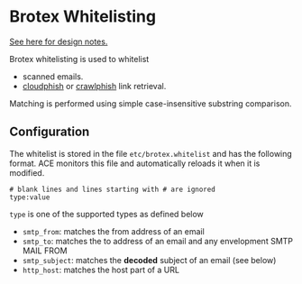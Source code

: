 # Brotex Whitelisting

[See here for design notes.](../design/whitelisting.md#brotex-whitelisting)

Brotex whitelisting is used to whitelist

- scanned emails.
- [cloudphish](link) or [crawlphish](link) link retrieval.

Matching is performed using simple case-insensitive substring comparison.

## Configuration

The whitelist is stored in the file `etc/brotex.whitelist` and has the following format. ACE monitors this file and automatically reloads it when it is modified.

```config
# blank lines and lines starting with # are ignored
type:value
```

`type` is one of the supported types as defined below

- `smtp_from`: matches the from address of an email
- `smtp_to`: matches the to address of an email and any envelopment SMTP MAIL FROM
- `smtp_subject`: matches the **decoded** subject of an email (see below)
- `http_host`: matches the host part of a URL


